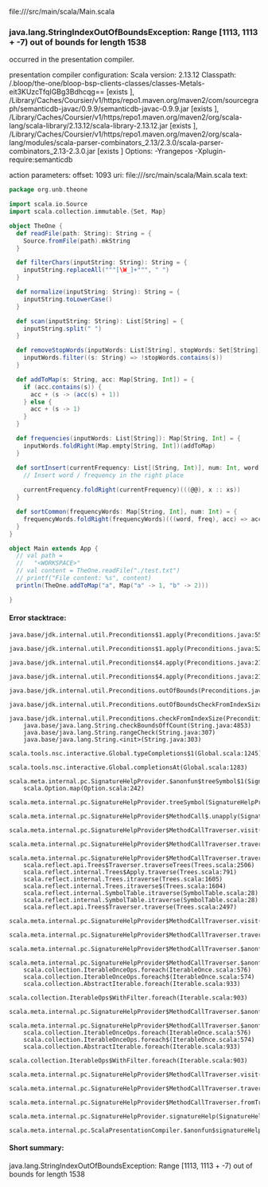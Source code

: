 file://<WORKSPACE>/src/main/scala/Main.scala
### java.lang.StringIndexOutOfBoundsException: Range [1113, 1113 + -7) out of bounds for length 1538

occurred in the presentation compiler.

presentation compiler configuration:
Scala version: 2.13.12
Classpath:
<WORKSPACE>/.bloop/the-one/bloop-bsp-clients-classes/classes-Metals-eit3KUzcTfqIGBg3Bdhcqg== [exists ], <HOME>/Library/Caches/Coursier/v1/https/repo1.maven.org/maven2/com/sourcegraph/semanticdb-javac/0.9.9/semanticdb-javac-0.9.9.jar [exists ], <HOME>/Library/Caches/Coursier/v1/https/repo1.maven.org/maven2/org/scala-lang/scala-library/2.13.12/scala-library-2.13.12.jar [exists ], <HOME>/Library/Caches/Coursier/v1/https/repo1.maven.org/maven2/org/scala-lang/modules/scala-parser-combinators_2.13/2.3.0/scala-parser-combinators_2.13-2.3.0.jar [exists ]
Options:
-Yrangepos -Xplugin-require:semanticdb


action parameters:
offset: 1093
uri: file://<WORKSPACE>/src/main/scala/Main.scala
text:
```scala
package org.unb.theone

import scala.io.Source
import scala.collection.immutable.{Set, Map}

object TheOne {
  def readFile(path: String): String = {
    Source.fromFile(path).mkString
  }

  def filterChars(inputString: String): String = {
    inputString.replaceAll("""[\W_]+""", " ")
  }

  def normalize(inputString: String): String = {
    inputString.toLowerCase()
  }

  def scan(inputString: String): List[String] = {
    inputString.split(" ")
  }

  def removeStopWords(inputWords: List[String], stopWords: Set[String]) = {
    inputWords.filter((s: String) => !stopWords.contains(s))
  }

  def addToMap(s: String, acc: Map[String, Int]) = {
    if (acc.contains(s)) {
      acc + (s -> (acc(s) + 1))
    } else {
      acc + (s -> 1)
    }
  }

  def frequencies(inputWords: List[String]): Map[String, Int] = {
    inputWords.foldRight(Map.empty[String, Int])(addToMap)
  }

  def sortInsert(currentFrequency: List[(String, Int)], num: Int, word: String, frequency: Int) = {
    // Insert word / frequency in the right place
    
    currentFrequency.foldRight(currentFrequency)(((@@), x :: xs))
  }

  def sortCommon(frequencyWords: Map[String, Int], num: Int) = {
    frequencyWords.foldRight(frequencyWords)(((word, freq), acc) => acc.)
  }
}

object Main extends App {
  // val path =
  //   "<WORKSPACE>"
  // val content = TheOne.readFile("./test.txt")
  // printf("File content: %s", content)
  println(TheOne.addToMap("a", Map("a" -> 1, "b" -> 2)))

}

```



#### Error stacktrace:

```
java.base/jdk.internal.util.Preconditions$1.apply(Preconditions.java:55)
	java.base/jdk.internal.util.Preconditions$1.apply(Preconditions.java:52)
	java.base/jdk.internal.util.Preconditions$4.apply(Preconditions.java:213)
	java.base/jdk.internal.util.Preconditions$4.apply(Preconditions.java:210)
	java.base/jdk.internal.util.Preconditions.outOfBounds(Preconditions.java:98)
	java.base/jdk.internal.util.Preconditions.outOfBoundsCheckFromIndexSize(Preconditions.java:118)
	java.base/jdk.internal.util.Preconditions.checkFromIndexSize(Preconditions.java:397)
	java.base/java.lang.String.checkBoundsOffCount(String.java:4853)
	java.base/java.lang.String.rangeCheck(String.java:307)
	java.base/java.lang.String.<init>(String.java:303)
	scala.tools.nsc.interactive.Global.typeCompletions$1(Global.scala:1245)
	scala.tools.nsc.interactive.Global.completionsAt(Global.scala:1283)
	scala.meta.internal.pc.SignatureHelpProvider.$anonfun$treeSymbol$1(SignatureHelpProvider.scala:390)
	scala.Option.map(Option.scala:242)
	scala.meta.internal.pc.SignatureHelpProvider.treeSymbol(SignatureHelpProvider.scala:388)
	scala.meta.internal.pc.SignatureHelpProvider$MethodCall$.unapply(SignatureHelpProvider.scala:205)
	scala.meta.internal.pc.SignatureHelpProvider$MethodCallTraverser.visit(SignatureHelpProvider.scala:316)
	scala.meta.internal.pc.SignatureHelpProvider$MethodCallTraverser.traverse(SignatureHelpProvider.scala:310)
	scala.meta.internal.pc.SignatureHelpProvider$MethodCallTraverser.traverse(SignatureHelpProvider.scala:275)
	scala.reflect.api.Trees$Traverser.traverseTrees(Trees.scala:2506)
	scala.reflect.internal.Trees$Apply.traverse(Trees.scala:791)
	scala.reflect.internal.Trees.itraverse(Trees.scala:1605)
	scala.reflect.internal.Trees.itraverse$(Trees.scala:1604)
	scala.reflect.internal.SymbolTable.itraverse(SymbolTable.scala:28)
	scala.reflect.internal.SymbolTable.itraverse(SymbolTable.scala:28)
	scala.reflect.api.Trees$Traverser.traverse(Trees.scala:2497)
	scala.meta.internal.pc.SignatureHelpProvider$MethodCallTraverser.visit(SignatureHelpProvider.scala:350)
	scala.meta.internal.pc.SignatureHelpProvider$MethodCallTraverser.traverse(SignatureHelpProvider.scala:310)
	scala.meta.internal.pc.SignatureHelpProvider$MethodCallTraverser.$anonfun$visit$5(SignatureHelpProvider.scala:346)
	scala.meta.internal.pc.SignatureHelpProvider$MethodCallTraverser.$anonfun$visit$5$adapted(SignatureHelpProvider.scala:323)
	scala.collection.IterableOnceOps.foreach(IterableOnce.scala:576)
	scala.collection.IterableOnceOps.foreach$(IterableOnce.scala:574)
	scala.collection.AbstractIterable.foreach(Iterable.scala:933)
	scala.collection.IterableOps$WithFilter.foreach(Iterable.scala:903)
	scala.meta.internal.pc.SignatureHelpProvider$MethodCallTraverser.$anonfun$visit$3(SignatureHelpProvider.scala:323)
	scala.meta.internal.pc.SignatureHelpProvider$MethodCallTraverser.$anonfun$visit$3$adapted(SignatureHelpProvider.scala:322)
	scala.collection.IterableOnceOps.foreach(IterableOnce.scala:576)
	scala.collection.IterableOnceOps.foreach$(IterableOnce.scala:574)
	scala.collection.AbstractIterable.foreach(Iterable.scala:933)
	scala.collection.IterableOps$WithFilter.foreach(Iterable.scala:903)
	scala.meta.internal.pc.SignatureHelpProvider$MethodCallTraverser.visit(SignatureHelpProvider.scala:322)
	scala.meta.internal.pc.SignatureHelpProvider$MethodCallTraverser.traverse(SignatureHelpProvider.scala:310)
	scala.meta.internal.pc.SignatureHelpProvider$MethodCallTraverser.fromTree(SignatureHelpProvider.scala:279)
	scala.meta.internal.pc.SignatureHelpProvider.signatureHelp(SignatureHelpProvider.scala:27)
	scala.meta.internal.pc.ScalaPresentationCompiler.$anonfun$signatureHelp$1(ScalaPresentationCompiler.scala:311)
```
#### Short summary: 

java.lang.StringIndexOutOfBoundsException: Range [1113, 1113 + -7) out of bounds for length 1538